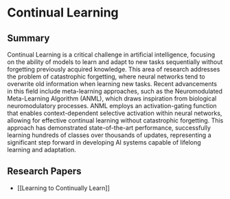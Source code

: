 # Continual Learning

## Summary
 Continual Learning is a critical challenge in artificial intelligence, focusing on the ability of models to learn and adapt to new tasks sequentially without forgetting previously acquired knowledge. This area of research addresses the problem of catastrophic forgetting, where neural networks tend to overwrite old information when learning new tasks. Recent advancements in this field include meta-learning approaches, such as the Neuromodulated Meta-Learning Algorithm (ANML), which draws inspiration from biological neuromodulatory processes. ANML employs an activation-gating function that enables context-dependent selective activation within neural networks, allowing for effective continual learning without catastrophic forgetting. This approach has demonstrated state-of-the-art performance, successfully learning hundreds of classes over thousands of updates, representing a significant step forward in developing AI systems capable of lifelong learning and adaptation.
## Research Papers

- [[Learning to Continually Learn]]

